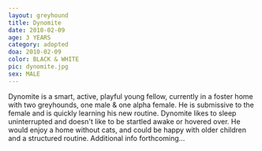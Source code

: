```yaml
---
layout: greyhound
title: Dynomite
date: 2010-02-09
age: 3 YEARS
category: adopted
doa: 2010-02-09
color: BLACK & WHITE
pic: dynomite.jpg
sex: MALE
---
```



Dynomite is a smart, active, playful young fellow, currently in a foster home with two greyhounds, one male & one alpha
female. He is submissive to the female and is quickly learning his new routine. Dynomite likes to sleep uninterrupted
and doesn't like to be startled awake or hovered over.  He would enjoy a home without cats, and could be happy with
older children and a structured routine.  Additional info forthcoming...
